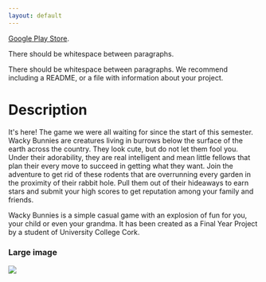 ```yaml
---
layout: default
---
```


[Google Play Store](https://play.google.com/store/apps/details?id=net.kmt.wackybunnies.android).

There should be whitespace between paragraphs.

There should be whitespace between paragraphs. We recommend including a README, or a file with information about your project.

# [](#header-1)Description

It's here! The game we were all waiting for since the start of this semester. 
Wacky Bunnies are creatures living in burrows below the surface of the earth across the country. They look cute, but do not let them fool you. Under their adorability, they are real intelligent and mean little fellows that plan their every move to succeed in getting what they want. Join the adventure to get rid of these rodents that are overrunning every garden in the proximity of their rabbit hole. Pull them out of their hideaways to earn stars and submit your high scores to get reputation among your family and friends.

Wacky Bunnies is a simple casual game with an explosion of fun for you, your child or even your grandma.
It has been created as a Final Year Project by a student of University College Cork.

### Large image

![](https://lh5.ggpht.com/-cSnqZLg9CxR7dOKarxnDzcxhDDVNFEkVGqYC3MMU99hsWDUB0xGkeDPxcXHdYGaixg=h310-rw)
